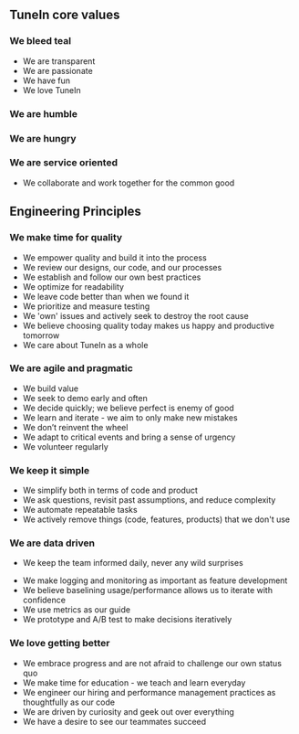 ## TuneIn core values

### We bleed teal
* We are transparent
* We are passionate
* We have fun
* We love TuneIn

### We are humble

### We are hungry

### We are service oriented
* We collaborate and work together for the common good


## Engineering Principles

### We make time for quality
* We empower quality and build it into the process
* We review our designs, our code, and our processes
* We establish and follow our own best practices
* We optimize for readability
* We leave code better than when we found it
* We prioritize and measure testing
* We 'own' issues and actively seek to destroy the root cause
* We believe choosing quality today makes us happy and productive tomorrow
* We care about TuneIn as a whole

### We are agile and pragmatic
* We build value
* We seek to demo early and often
* We decide quickly; we believe perfect is enemy of good
* We learn and iterate - we aim to only make new mistakes
* We don’t reinvent the wheel
* We adapt to critical events and bring a sense of urgency
* We volunteer regularly

### We keep it simple
* We simplify both in terms of code and product
* We ask questions, revisit past assumptions, and reduce complexity
* We automate repeatable tasks
* We actively remove things (code, features, products) that we don't use

### We are data driven
- We keep the team informed daily, never any wild surprises
* We make logging and monitoring as important as feature development
* We believe baselining usage/performance allows us to iterate with confidence
* We use metrics as our guide
* We prototype and A/B test to make decisions iteratively

### We love getting better
* We embrace progress and are not afraid to challenge our own status quo
* We make time for education - we teach and learn everyday
* We engineer our hiring and performance management practices as thoughtfully as our code
* We are driven by curiosity and geek out over everything
* We have a desire to see our teammates succeed
